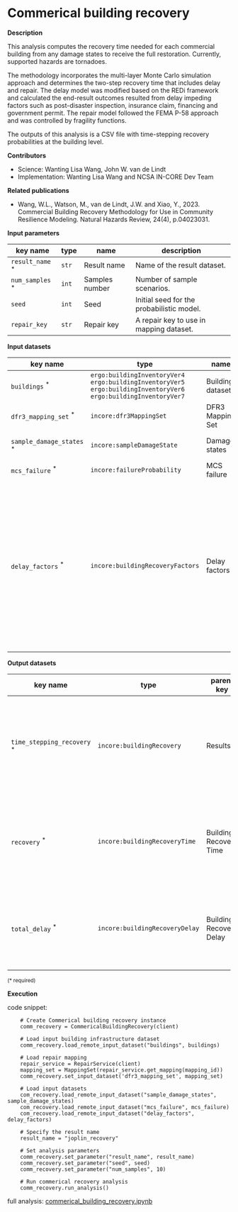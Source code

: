 # Commerical building recovery

**Description**

This analysis computes the recovery time needed for each commercial building from any damage states to receive the
full restoration. Currently, supported hazards are tornadoes.

The methodology incorporates the multi-layer Monte Carlo simulation approach and determines the two-step recovery
time that includes delay and repair. The delay model was modified based on the REDi framework and calculated the
end-result outcomes resulted from delay impeding factors such as post-disaster inspection, insurance claim,
financing and government permit. The repair model followed the FEMA P-58 approach and was controlled by fragility
functions.

The outputs of this analysis is a CSV file with time-stepping recovery probabilities at the building level.

**Contributors**

- Science: Wanting Lisa Wang, John W. van de Lindt
- Implementation: Wanting Lisa Wang and NCSA IN-CORE Dev Team

**Related publications**

- Wang, W.L., Watson, M., van de Lindt, J.W. and Xiao, Y., 2023. Commercial Building Recovery Methodology for Use
        in Community Resilience Modeling. Natural Hazards Review, 24(4), p.04023031.

**Input parameters**

key name | type | name | description
--- | --- | --- | ---
`result_name` <sup>*</sup> | `str` | Result name | Name of the result dataset.
`num_samples` <sup>*</sup> | `int` | Samples number | Number of sample scenarios.
`seed` | `int` | Seed | Initial seed for the probabilistic model.
`repair_key` | `str` | Repair key | A repair key to use in mapping dataset.

**Input datasets**

key name | type | name | description
--- | --- | --- | ---
`buildings` <sup>*</sup> | `ergo:buildingInventoryVer4`<br>`ergo:buildingInventoryVer5`<br>`ergo:buildingInventoryVer6`<br>`ergo:buildingInventoryVer7` | Building dataset |  A building dataset.
`dfr3_mapping_set` <sup>*</sup> | `incore:dfr3MappingSet` | DFR3 Mapping Set | DFR3 Mapping Set.
`sample_damage_states` <sup>*</sup> | `incore:sampleDamageState` | Damage states | Sample damage states.
`mcs_failure` <sup>*</sup> | `incore:failureProbability` | MCS failure | mcs_failure.
`delay_factors` <sup>*</sup> | `incore:buildingRecoveryFactors` | Delay factors | Delay impeding factors such as post-disaster inspection, insurance claim,<br>and government permit based on building's damage state. Provided by REDi framework.

**Output datasets**

key name | type | parent key              | name | description
--- | --- |-------------------------| --- | ---
`time_stepping_recovery` <sup>*</sup> | `incore:buildingRecovery` | Results                 | A dataset containing results (format: CSV)<br>with percentages of commerical building recovery.
`recovery` <sup>*</sup> | `incore:buildingRecoveryTime` | Building Recovery Time  | A dataset containing results (format: CSV)<br>with commerical building recovery time.
`total_delay` <sup>*</sup> | `incore:buildingRecoveryDelay` | Building Recovery Delay | A dataset containing results (format: CSV)<br>with commerical building delay time.

<small>(* required)</small>

**Execution**

code snippet:

```
    # Create Commerical building recovery instance
    comm_recovery = CommericalBuildingRecovery(client)
    
    # Load input building infrastructure dataset
    comm_recovery.load_remote_input_dataset("buildings", buildings)

    # Load repair mapping
    repair_service = RepairService(client)
    mapping_set = MappingSet(repair_service.get_mapping(mapping_id))
    comm_recovery.set_input_dataset('dfr3_mapping_set', mapping_set)
    
    # Load input datasets
    com_recovery.load_remote_input_dataset("sample_damage_states", sample_damage_states)
    com_recovery.load_remote_input_dataset("mcs_failure", mcs_failure)
    com_recovery.load_remote_input_dataset("delay_factors", delay_factors)

    # Specify the result name
    result_name = "joplin_recovery"

    # Set analysis parameters
    comm_recovery.set_parameter("result_name", result_name)
    comm_recovery.set_parameter("seed", seed)
    comm_recovery.set_parameter("num_samples", 10)

    # Run commerical recovery analysis
    comm_recovery.run_analysis()
```

full analysis: [commerical_building_recovery.ipynb](https://github.com/IN-CORE/incore-docs/blob/main/notebooks/commerical_building_recovery.ipynb)